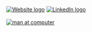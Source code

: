 
<div style="display: flex; flex-direction: row;">
    <a style="margin-right: 5px;" href="https://pwong.jaiken.com" alt="Personal Website" target="_blank"><img src="https://img.shields.io/badge/Portfolio-255E63?style=for-the-badge&logo=About.me&logoColor=white" alt="Website logo"/><a>
    <a style="margin-right: 5px;" href="https://www.linkedin.com/in/wongpa/" alt="Linkedin" target="_blank"><img src="https://img.shields.io/badge/LinkedIn-0077B5?style=for-the-badge&logo=linkedin&logoColor=white" alt="LinkedIn logo"/><a>
</div>

<br/>
<a href="https://github-readme-stats.vercel.app/api/top-langs/?username=pawong&layout=compact&hide=CSS&exclude_repo=Agile-Central-Command-Web,Agile-Central-Command-API" alt="Personal Website and Blog" target="_blank"><img src="https://github-readme-stats.vercel.app/api/top-langs/?username=pawong&layout=compact&hide=CSS&exclude_repo=Agile-Central-Command-Web,Agile-Central-Command-API" alt="man at computer"/></a>
<br/>


